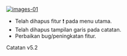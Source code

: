 [![images-01](https://raw.githubusercontent.com/FrogasQ/Catatan/main/images/20220215_192604.jpg)](https://github.com/FrogasQ/Catatan/blob/main/changelogs/v5.2.md)

- Telah dihapus fitur ❗ pada menu utama.
- Telah dihapus tampilan garis pada catatan.
- Perbaikan bug/peningkatan fitur.

Catatan v5.2
